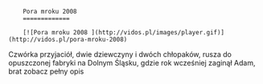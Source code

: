 
        Pora mroku 2008 
        =============
        
        [![Pora mroku 2008 ](http://vidos.pl/images/player.gif)](http://vidos.pl/pora-mroku-2008)
        
        
 Czwórka przyjaciół, dwie dziewczyny i dwóch chłopaków, rusza do opuszczonej fabryki na Dolnym Śląsku, gdzie rok wcześniej zaginął Adam, brat zobacz pełny opis
    